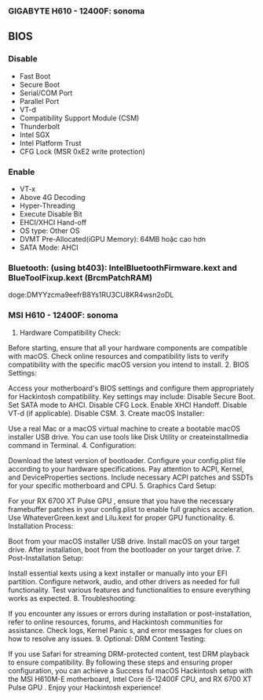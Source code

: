 ### GIGABYTE H610 - 12400F: sonoma

## BIOS

### Disable
- Fast Boot
- Secure Boot
- Serial/COM Port
- Parallel Port
- VT-d
- Compatibility Support Module (CSM)
- Thunderbolt
- Intel SGX
- Intel Platform Trust
- CFG Lock (MSR 0xE2 write protection)

### Enable
- VT-x
- Above 4G Decoding
- Hyper-Threading
- Execute Disable Bit
- EHCI/XHCI Hand-off
- OS type: Other OS
- DVMT Pre-Allocated(iGPU Memory): 64MB hoặc cao hơn
- SATA Mode: AHCI

 ### Bluetooth: (using bt403): IntelBluetoothFirmware.kext and BlueToolFixup.kext (BrcmPatchRAM)


doge:DMYYzcma9eefrB8Ys1RU3CU8KR4wsn2oDL


### MSI H610 - 12400F: sonoma

1. Hardware Compatibility Check:

Before starting, ensure that all your hardware components are compatible with macOS. Check online resources and compatibility lists to verify compatibility with the specific macOS version you intend to install.
2. BIOS Settings:

Access your motherboard's BIOS settings and configure them appropriately for Hackintosh compatibility. Key settings may include:
Disable Secure Boot.
Set SATA mode to AHCI.
Disable CFG Lock.
Enable XHCI Handoff.
Disable VT-d (if applicable).
Disable CSM.
3. Create macOS Installer:

Use a real Mac or a macOS virtual machine to create a bootable macOS installer USB drive. You can use tools like Disk Utility or createinstallmedia command in Terminal.
4.  Configuration:

Download the latest version of  bootloader.
Configure your config.plist file according to your hardware specifications. Pay attention to ACPI, Kernel, and DeviceProperties sections.
Include necessary ACPI patches and SSDTs for your specific motherboard and CPU.
5. Graphics Card Setup:

For your RX 6700 XT Pulse GPU , ensure that you have the necessary framebuffer patches in your config.plist to enable full graphics acceleration.
Use WhateverGreen.kext and Lilu.kext for proper GPU functionality.
6. Installation Process:

Boot from your macOS installer USB drive.
Install macOS on your target drive.
After installation, boot from the  bootloader on your target drive.
7. Post-Installation Setup:

Install essential kexts using a kext installer or manually into your EFI partition.
Configure network, audio, and other drivers as needed for full functionality.
Test various features and functionalities to ensure everything works as expected.
8. Troubleshooting:

If you encounter any issues or errors during installation or post-installation, refer to online resources, forums, and Hackintosh communities for assistance.
Check logs, Kernel Panic s, and error messages for clues on how to resolve any issues.
9. Optional: DRM Content Testing:

If you use Safari for streaming DRM-protected content, test DRM playback to ensure compatibility.
By following these steps and ensuring proper configuration, you can achieve a Success ful macOS Hackintosh setup with the MSI H610M-E motherboard, Intel Core i5-12400F CPU, and RX 6700 XT Pulse GPU . Enjoy your Hackintosh experience!
